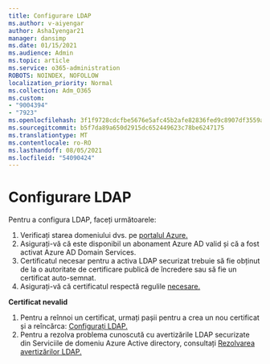 ```yaml
---
title: Configurare LDAP
ms.author: v-aiyengar
author: AshaIyengar21
manager: dansimp
ms.date: 01/15/2021
ms.audience: Admin
ms.topic: article
ms.service: o365-administration
ROBOTS: NOINDEX, NOFOLLOW
localization_priority: Normal
ms.collection: Adm_O365
ms.custom:
- "9004394"
- "7923"
ms.openlocfilehash: 3f1f9728cdcfbe5676e5afc45b2afe82836fed9c8907df3559ac7daec21194ed
ms.sourcegitcommit: b5f7da89a650d2915dc652449623c78be6247175
ms.translationtype: MT
ms.contentlocale: ro-RO
ms.lasthandoff: 08/05/2021
ms.locfileid: "54090424"
---
```

# <a name="configure-ldap"></a>Configurare LDAP

Pentru a configura LDAP, faceți următoarele:

1. Verificați starea domeniului dvs. pe [portalul Azure.](https://aka.ms/aadds-health)
1. Asigurați-vă că este disponibil un abonament Azure AD valid și că a fost activat Azure AD Domain Services.
1. Certificatul necesar pentru a activa LDAP securizat trebuie să fie obținut de la o autoritate de certificare publică de încredere sau să fie un certificat auto-semnat.
1. Asigurați-vă că certificatul respectă regulile [necesare.](https://docs.microsoft.com/azure/active-directory-domain-services/active-directory-ds-admin-guide-configure-secure-ldap#requirements-for-the-secure-ldap-certificate)

**Certificat nevalid**
1. Pentru a reînnoi un certificat, urmați pașii pentru a crea un nou certificat și a reîncărca: [Configurați LDAP.](https://docs.microsoft.com/azure/active-directory-domain-services/tutorial-configure-ldaps?WT.mc_id=Portal-Microsoft_Azure_Support)
1. Pentru a rezolva problema cunoscută cu avertizările LDAP securizate din Serviciile de domeniu Azure Active directory, consultați [Rezolvarea avertizărilor LDAP.](https://docs.microsoft.com/azure/active-directory-domain-services/alert-ldaps?WT.mc_id=Portal-Microsoft_Azure_Support)
